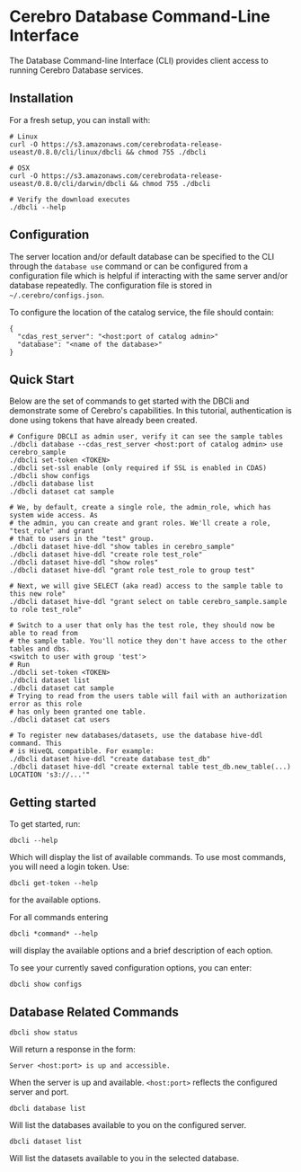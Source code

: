 # Cerebro Database Command-Line Interface

The Database Command-line Interface (CLI) provides client access to running Cerebro
Database services.

## Installation

For a fresh setup, you can install with:

```shell
# Linux
curl -O https://s3.amazonaws.com/cerebrodata-release-useast/0.8.0/cli/linux/dbcli && chmod 755 ./dbcli

# OSX
curl -O https://s3.amazonaws.com/cerebrodata-release-useast/0.8.0/cli/darwin/dbcli && chmod 755 ./dbcli

# Verify the download executes
./dbcli --help
```

## Configuration

The server location and/or default database can be specified to the CLI through the
`database use` command or can be configured from a configuration file which is helpful
if interacting with the same server and/or database repeatedly. The configuration file
is stored in `~/.cerebro/configs.json`.

To configure the location of the catalog service, the file should contain:

```shell
{
  "cdas_rest_server": "<host:port of catalog admin>"
  "database": "<name of the database>"
}
```

## Quick Start

Below are the set of commands to get started with the DBCli and demonstrate some of
Cerebro's capabilities. In this tutorial, authentication is done using tokens that
have already been created.

```shell
# Configure DBCLI as admin user, verify it can see the sample tables
./dbcli database --cdas_rest_server <host:port of catalog admin> use cerebro_sample
./dbcli set-token <TOKEN>
./dbcli set-ssl enable (only required if SSL is enabled in CDAS)
./dbcli show configs
./dbcli database list
./dbcli dataset cat sample

# We, by default, create a single role, the admin_role, which has system wide access. As
# the admin, you can create and grant roles. We'll create a role, "test_role" and grant
# that to users in the "test" group.
./dbcli dataset hive-ddl "show tables in cerebro_sample"
./dbcli dataset hive-ddl "create role test_role"
./dbcli dataset hive-ddl "show roles"
./dbcli dataset hive-ddl "grant role test_role to group test"

# Next, we will give SELECT (aka read) access to the sample table to this new role"
./dbcli dataset hive-ddl "grant select on table cerebro_sample.sample to role test_role"

# Switch to a user that only has the test role, they should now be able to read from
# the sample table. You'll notice they don't have access to the other tables and dbs.
<switch to user with group 'test'>
# Run
./dbcli set-token <TOKEN>
./dbcli dataset list
./dbcli dataset cat sample
# Trying to read from the users table will fail with an authorization error as this role
# has only been granted one table.
./dbcli dataset cat users

# To register new databases/datasets, use the database hive-ddl command. This
# is HiveQL compatible. For example:
./dbcli dataset hive-ddl "create database test_db"
./dbcli dataset hive-ddl "create external table test_db.new_table(...) LOCATION 's3://...'"
```

## Getting started

To get started, run:

```
dbcli --help
```

Which will display the list of available commands. To use most commands, you will need
a login token. Use:

```
dbcli get-token --help
```

for the available options.

For all commands entering

```
dbcli *command* --help
```

will display the available options and a brief description of each option.

To see your currently saved configuration options, you can enter:

```
dbcli show configs
```

## Database Related Commands

```
dbcli show status
```

Will return a response in the form:

```
Server <host:port> is up and accessible.
```

When the server is up and available. `<host:port>` reflects the configured server
and port.

```
dbcli database list
```

Will list the databases available to you on the configured server.

```
dbcli dataset list
```

Will list the datasets available to you in the selected database.
